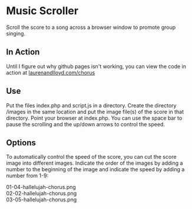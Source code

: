 # Music Scroller
Scroll the score to a song across a browser window to promote group singing.

## In Action
Until I figure out why github pages isn't working, you can view the code in action at [laurenandlloyd.com/chorus](http://laurenandlloyd.com/chorus)

## Use
Put the files index.php and script.js in a directory. Create the directory /images in the same location and put the image file(s) of the score in that directory. Point your browser at index.php. You can use the space bar to pause the scrolling and the up/down arrows to control the speed.

## Options
To automatically control the speed of the score, you can cut the score image into different images. Indicate the order of the images by adding a number to the beginning of the image and indicate the speed by adding a number from 1-9:

01-04-hallelujah-chorus.png  
02-02-hallelujah-chorus.png  
03-05-hallelujah-chorus.png  

